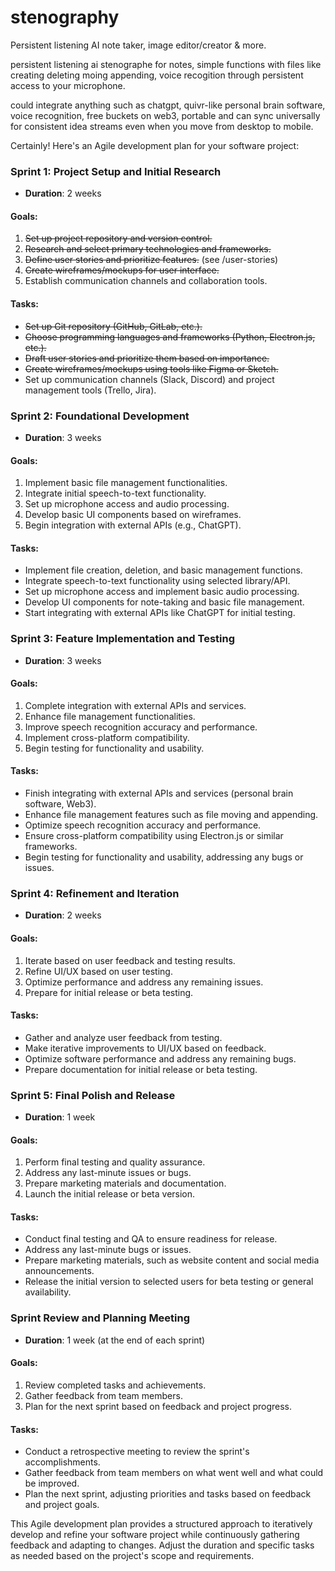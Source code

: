 # stenography
Persistent listening AI note taker, image editor/creator &amp; more.


persistent listening ai stenographe for notes, simple functions with files 
like creating deleting moing appending, voice recogition through 
persistent access to your microphone. 

could integrate anything such as chatgpt, quivr-like personal brain 
software, voice recognition, free buckets on web3, portable and can sync 
universally for consistent idea streams even when you move from desktop to 
mobile.

Certainly! Here's an Agile development plan for your software project:

### Sprint 1: Project Setup and Initial Research
- **Duration**: 2 weeks

#### Goals:
1. ~~Set up project repository and version control.~~
2. ~~Research and select primary technologies and frameworks.~~
3. ~~Define user stories and prioritize features.~~ (see /user-stories)
4. ~~Create wireframes/mockups for user interface.~~
5. Establish communication channels and collaboration tools.

#### Tasks:
- ~~Set up Git repository (GitHub, GitLab, etc.).~~
- ~~Choose programming languages and frameworks (Python, Electron.js, etc.).~~
- ~~Draft user stories and prioritize them based on importance.~~
- ~~Create wireframes/mockups using tools like Figma or Sketch.~~
- Set up communication channels (Slack, Discord) and project management 
tools (Trello, Jira).

### Sprint 2: Foundational Development
- **Duration**: 3 weeks

#### Goals:
1. Implement basic file management functionalities.
2. Integrate initial speech-to-text functionality.
3. Set up microphone access and audio processing.
4. Develop basic UI components based on wireframes.
5. Begin integration with external APIs (e.g., ChatGPT).

#### Tasks:
- Implement file creation, deletion, and basic management functions.
- Integrate speech-to-text functionality using selected library/API.
- Set up microphone access and implement basic audio processing.
- Develop UI components for note-taking and basic file management.
- Start integrating with external APIs like ChatGPT for initial testing.

### Sprint 3: Feature Implementation and Testing
- **Duration**: 3 weeks

#### Goals:
1. Complete integration with external APIs and services.
2. Enhance file management functionalities.
3. Improve speech recognition accuracy and performance.
4. Implement cross-platform compatibility.
5. Begin testing for functionality and usability.

#### Tasks:
- Finish integrating with external APIs and services (personal brain 
software, Web3).
- Enhance file management features such as file moving and appending.
- Optimize speech recognition accuracy and performance.
- Ensure cross-platform compatibility using Electron.js or similar 
frameworks.
- Begin testing for functionality and usability, addressing any bugs or 
issues.

### Sprint 4: Refinement and Iteration
- **Duration**: 2 weeks

#### Goals:
1. Iterate based on user feedback and testing results.
2. Refine UI/UX based on user testing.
3. Optimize performance and address any remaining issues.
4. Prepare for initial release or beta testing.

#### Tasks:
- Gather and analyze user feedback from testing.
- Make iterative improvements to UI/UX based on feedback.
- Optimize software performance and address any remaining bugs.
- Prepare documentation for initial release or beta testing.

### Sprint 5: Final Polish and Release
- **Duration**: 1 week

#### Goals:
1. Perform final testing and quality assurance.
2. Address any last-minute issues or bugs.
3. Prepare marketing materials and documentation.
4. Launch the initial release or beta version.

#### Tasks:
- Conduct final testing and QA to ensure readiness for release.
- Address any last-minute bugs or issues.
- Prepare marketing materials, such as website content and social media 
announcements.
- Release the initial version to selected users for beta testing or 
general availability.

### Sprint Review and Planning Meeting
- **Duration**: 1 week (at the end of each sprint)

#### Goals:
1. Review completed tasks and achievements.
2. Gather feedback from team members.
3. Plan for the next sprint based on feedback and project progress.

#### Tasks:
- Conduct a retrospective meeting to review the sprint's accomplishments.
- Gather feedback from team members on what went well and what could be 
improved.
- Plan the next sprint, adjusting priorities and tasks based on feedback 
and project goals.

This Agile development plan provides a structured approach to iteratively 
develop and refine your software project while continuously gathering 
feedback and adapting to changes. Adjust the duration and specific tasks 
as needed based on the project's scope and requirements.
